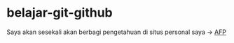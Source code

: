 # belajar-git-github
Saya akan sesekali akan berbagi pengetahuan di situs personal saya -> <a href="https://afp.red" rel="noopener">AFP</a>
